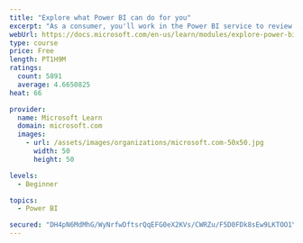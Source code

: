 ```yaml
---
title: "Explore what Power BI can do for you"
excerpt: "As a consumer, you'll work in the Power BI service to review and interact with content that has been shared with you. This module provides the foundational information that you need to work effectively in the Power BI service."
webUrl: https://docs.microsoft.com/en-us/learn/modules/explore-power-bi-service/
type: course
price: Free
length: PT1H9M
ratings:
  count: 5891
  average: 4.6650825
heat: 66

provider:
  name: Microsoft Learn
  domain: microsoft.com
  images:
    - url: /assets/images/organizations/microsoft.com-50x50.jpg
      width: 50
      height: 50

levels:
  - Beginner

topics:
  - Power BI

secured: "DH4pN6MdMhG/WyNrfwDftsrQqEFG0eX2KVs/CWRZu/F5D0FDk8sEw9LKTOO1YYCACmiJeWNvkEUMZ9z75VzAJC+sGDbsetPWMb+wjMfOmTeI8SP1kfseNyzB7H3xLx9/xfCbjYJalBuCXzk6zP3NezeQDfZY/vJC3PVFBZU0c2wRQg+EOJPrwVzQaXKNQBShc8gqv1VD13Z/sWc04lpFLjnFigvbMPN4IOFJCZqX9bRkzk1nxcuZrJfn/AAzEa2eW9FO7jguZMsGY4HRZ7wdHZYJjijwy4E3d+iMkILSjfTeS+gkDgnVLzM+CCYbf0HY8dwITNdEgOR2PfdMIyPCcj/u/wtOvZ6N3kJE2LR6Ir4bV9R/dj1qfbX2M059TOOD/1aXDMUfrPX9ayMJE69MMw==;WdBvn/uiAnj5saFDlkE+nQ=="
---
```


